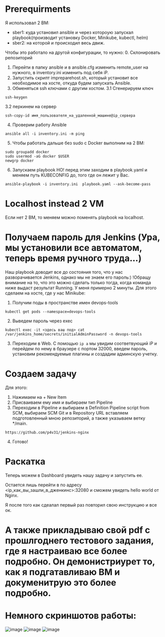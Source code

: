 # Prerequirments
Я использовал 2 ВМ:
- sber1: куда установил ansible и через котороую запускал playbook(производит установку Docker, Minikube, kubectl, helm)
- sber2: на которой и происходил весь движ.

Чтобы это работало на другой конфигурации, то нужно:
0. Склонировать репозиторий
1. Перейти в папку ansible и в ansible.cfg изменить remote_user на нужного, в inventory.ini изменить под себя iP.
2. Запустить скрипт impreparehost.sh, который установит все необходимое на хосте, откуда будем запускать Ansible.
3. Обменяться ssh ключами с другим хостом.
3.1 Сгенерируем ключ
```
ssh-keygen
```
3.2 перкинем на сервер
```
ssh-copy-id имя_пользователя_на_удаленной_машине@ip_сервера
```
4. Проверим работу Ansible
```
ansible all -i inventory.ini -m ping
```
5. Чтобы работать дальше без sudo с Docker выполним на 2 ВМ:
```
sudo groupadd docker
sudo usermod -aG docker $USER
newgrp docker
```
6. Запускаем playbook
НО! перед этим заходим в playbook.yaml и меняем путь KUBECONFIG до, того где он лежит у Вас.
```
ansible-playbook -i inventory.ini  playbook.yaml --ask-become-pass
```

# Localhost instead 2 VM
Если нет 2 ВМ, то меняем можно поменять playbook на localhost. 

# Получаем пароль для Jenkins (Ура, мы установили все автоматом, теперь время ручного труда...)
Наш playbook доводит все до состояния того, что у нас разворачивается Jenkins, однако мы не знаем его пароль:)
!Обращу внимание на то, что это можно сделать только тогда, когда команда ниже выдаст результат Running. У меня примерно 2 минуты.
Для этого сделаем на хосте, где у нас Minikube:
1. Получим поды в пространстве имен devops-tools
```
kubectl get pods --namespace=devops-tools
```
2. Выведем пароль через exec
```
kubectl exec -it <здесь ваш под> cat /var/jenkins_home/secrets/initialAdminPassword -n devops-tools
```
3. Переходим в Web. С помощью ```ip a``` мы увидим соответвующий iP и перейдем по нему в браузере с портом 32000, введем пароль, установим рекомендуемые плагины и создадим админскую учетку.

# Создаем задачу
Для этого:
1. Нажимаем на + New Item
2. Присваиваем ему имя и выбираем тип Pipeline
3. Переходим в Pipeline и выбираем в Definition Pipeline script from SCM, выбираем SCM Git и в Repository URL вставляем подготовленный мною репозиторий, а также указываем ветку */main.
```
https://github.com/p4v31/jenkins-nginx
```
4.  Готово!

# Раскатка
Теперь можем в Dashboard увидеть нашу задачу и запустить ее.

Остается лишь перейти в по адресу <ip_как_вы_зашли_в_дженкинс>:32080 и сможем увидеть hello world от Nginx.

Я после того как сдеалал первый раз повторил свою инструкцию и все ок.

# А также прикладываю свой pdf с прошлгоднего тестового задания, где я настраиваю все более подробно. Он демонистриурет то, как я подгатавливаю ВМ и докуменитрую это более подробно.

# Немного скриншотов работы:
![image](https://github.com/p4v31/sber/assets/90404785/b113025f-719b-4234-a935-864e68f01116)
![image](https://github.com/p4v31/sber/assets/90404785/05747b9b-144f-473f-b8d9-b90cfe126e88)
![image](https://github.com/p4v31/sber/assets/90404785/3f6f963c-a7f7-4a51-b1d7-6b9e6c8c93d9)







